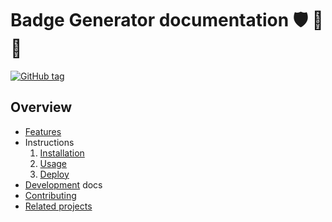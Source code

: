 # Badge Generator documentation :shield: :badger: :mage:

[![GitHub tag](https://img.shields.io/github/tag/MichaelCurrin/badge-generator)](https://github.com/MichaelCurrin/badge-generator/releases/?include_prereleases&sort=semver)


## Overview

- [Features](features.md)
- Instructions
   1. [Installation](installation.md)
   1. [Usage](usage.md)
   1. [Deploy](deploy.md)
- [Development](development/) docs
- [Contributing](/CONTRIBUTING.md)
- [Related projects](related-projects.md)
